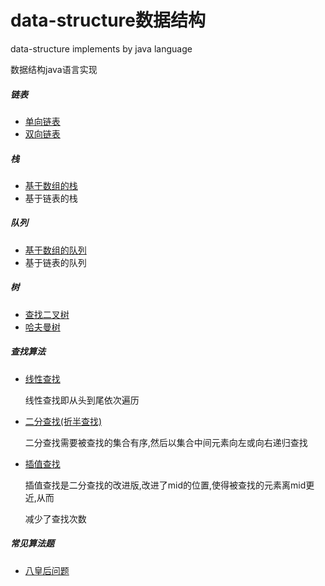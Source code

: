 # data-structure数据结构
data-structure implements by java language

数据结构java语言实现

##### 链表

- [单向链表](https://github.com/ShemuelDeng/data-structure/blob/master/src/link/SingleLink.java)
- [双向链表](https://github.com/ShemuelDeng/data-structure/blob/master/src/link/DoubleLink.java)

##### 栈

- [基于数组的栈](https://github.com/ShemuelDeng/data-structure/blob/master/src/stack/ArrayStack.java)
- 基于链表的栈

##### 队列

- [基于数组的队列](https://github.com/ShemuelDeng/data-structure/blob/master/src/queue/ArrayQueue.java)
- 基于链表的队列

##### 树

- [查找二叉树](https://github.com/ShemuelDeng/data-structure/blob/master/src/tree/BinaryTree.java)
- [哈夫曼树](https://github.com/ShemuelDeng/data-structure/blob/master/src/tree/HuffManTree.java)

##### 查找算法

- [线性查找](https://github.com/ShemuelDeng/data-structure/blob/master/src/search/SeqSearch.java)

  线性查找即从头到尾依次遍历

- [二分查找(折半查找)](https://github.com/ShemuelDeng/data-structure/blob/master/src/search/BinarySearch.java)

  二分查找需要被查找的集合有序,然后以集合中间元素向左或向右递归查找

- [插值查找](https://github.com/ShemuelDeng/data-structure/blob/master/src/search/InsertionSearch.java)

  插值查找是二分查找的改进版,改进了mid的位置,使得被查找的元素离mid更近,从而

  减少了查找次数

##### 常见算法题

- [八皇后问题](https://github.com/ShemuelDeng/data-structure/blob/master/src/%E5%B8%B8%E8%A7%81%E7%AE%97%E6%B3%95%E9%A2%98/EightQueen.java)
